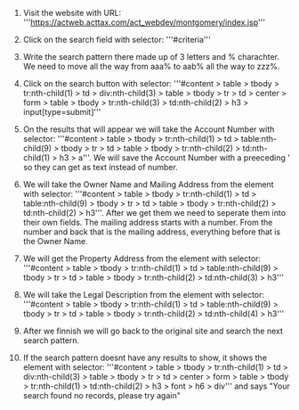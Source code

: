 1. Visit the website with URL: '''https://actweb.acttax.com/act_webdev/montgomery/index.jsp'''

2. Click on the search field with selector: '''#criteria'''

3. Write the search pattern there made up of 3 letters and % charachter. We need to move all the way from aaa% to aab% all the way to zzz%.

4. Click on the search button with selector: '''#content > table > tbody > tr:nth-child(1) > td > div:nth-child(3) > table > tbody > tr > td > center > form > table > tbody > tr:nth-child(3) > td:nth-child(2) > h3 > input[type=submit]'''

5. On the results that will appear we will take the Account Number with selector: '''#content > table > tbody > tr:nth-child(1) > td > table:nth-child(9) > tbody > tr > td > table > tbody > tr:nth-child(2) > td:nth-child(1) > h3 > a'''. We will save the Account Number with a preeceding ' so they can get as text instead of number.

6. We will take the Owner Name and Mailing Address from the element with selector: '''#content > table > tbody > tr:nth-child(1) > td > table:nth-child(9) > tbody > tr > td > table > tbody > tr:nth-child(2) > td:nth-child(2) > h3'''. After we get them we need to seperate them into their own fields. The mailing address starts with a number. From the number and back that is the mailing address, everything before that is the Owner Name.

7. We will get the Property Address from the element with selector: '''#content > table > tbody > tr:nth-child(1) > td > table:nth-child(9) > tbody > tr > td > table > tbody > tr:nth-child(2) > td:nth-child(3) > h3'''

8. We will take the Legal Description from the element with selector: '''#content > table > tbody > tr:nth-child(1) > td > table:nth-child(9) > tbody > tr > td > table > tbody > tr:nth-child(2) > td:nth-child(4) > h3'''

9. After we finnish we will go back to the original site and search the next search pattern.

10. If the search pattern doesnt have any results to show, it shows the element with selector: '''#content > table > tbody > tr:nth-child(1) > td > div:nth-child(3) > table > tbody > tr > td > center > form > table > tbody > tr:nth-child(1) > td:nth-child(2) > h3 > font > h6 > div''' and says "Your search found no records, please try again"